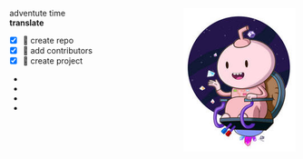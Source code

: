 <img align="right" src="/img/016.jpg">adventute time  
**translate**
- [x] :tangerine:  create repo  
- [x] :apple:  add contributors  
- [x] :green_apple:  create project   
-  
-
-
-
